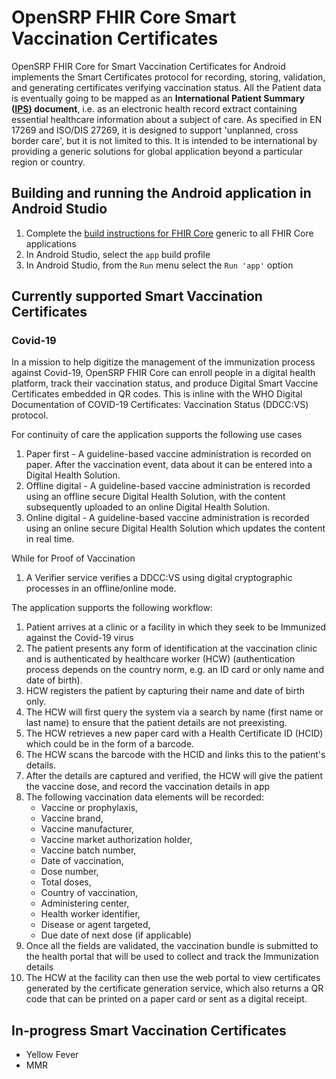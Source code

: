 
# OpenSRP FHIR Core Smart Vaccination Certificates

OpenSRP FHIR Core for Smart Vaccination Certificates for Android implements the Smart Certificates protocol for recording, storing, validation, and generating certificates verifying vaccination status. All the Patient data is eventually going to be mapped as an  **International Patient Summary ([IPS](https://worldhealthorganization.github.io/ddcc/StructureDefinition-Patient-pre-uv-ips.html)) document**, i.e. as an electronic health record extract containing essential healthcare information about a subject of care. As specified in EN 17269 and ISO/DIS 27269, it is designed to support 'unplanned, cross border care', but it is not limited to this. It is intended to be international by providing a generic solutions for global application beyond a particular region or country.

## Building and running the Android application in Android Studio

1. Complete the [build instructions for FHIR Core](https://github.com/opensrp/fhircore/tree/main/android) generic to all FHIR Core applications
2. In Android Studio, select the `app` build profile
3. In Android Studio, from the `Run` menu select the `Run 'app'` option

## Currently supported Smart Vaccination Certificates

### Covid-19

In a mission to help digitize the management of the immunization process against Covid-19, OpenSRP FHIR Core can enroll people in a digital health platform, track their vaccination status, and produce Digital Smart Vaccine Certificates embedded in QR codes. This is inline with the WHO Digital Documentation of COVID-19 Certificates: Vaccination Status (DDCC:VS) protocol.

For continuity of care the application supports the following use cases

1. Paper first - A guideline-based vaccine administration is recorded on paper. After the vaccination event, data about it can be entered into a Digital Health Solution.
1. Offline digital - A guideline-based vaccine administration is recorded using an offline secure Digital Health Solution, with the content subsequently uploaded to an online Digital Health Solution.
1. Online digital - A guideline-based vaccine administration is recorded using an online secure Digital Health Solution which updates the content in real time.

While for Proof of Vaccination
1. A Verifier service verifies a DDCC:VS using digital cryptographic processes in an offline/online mode.

The application supports the following workflow:

1. Patient arrives at a clinic or a facility in which they seek to be Immunized against the Covid-19 virus
1.  The patient presents any form of identification at the vaccination clinic and is authenticated by healthcare worker (HCW) (authentication process depends on the country norm, e.g. an ID card or only name and date of birth).
1. HCW registers the patient by capturing their name and date of birth only.
1. The HCW will first query the system via a search by name (first name or last name) to ensure that the patient details are not preexisting.
1. The HCW retrieves a new paper card with a Health Certificate ID (HCID) which could be in the form of a barcode.
1. The HCW scans the barcode with the HCID and links this to the patient's details.
1. After the details are captured and verified, the HCW will give the patient the  vaccine dose, and record the vaccination details in app
1. The following vaccination data elements will be recorded:
    - Vaccine or prophylaxis,
    - Vaccine brand,
    - Vaccine manufacturer,
    - Vaccine market authorization holder,
    - Vaccine batch number,
    - Date of vaccination,
    - Dose number,
    - Total doses,
    - Country of vaccination,
    - Administering center,
    - Health worker identifier,
    - Disease or agent targeted,
    - Due date of next dose (if applicable)
1. Once all the fields are validated, the vaccination bundle is submitted to the health portal that will be used to collect and track the Immunization details
1.  The HCW at the facility can then use the web portal to view certificates generated by the certificate generation service, which also returns a QR code that can be printed on a paper card or sent as a digital receipt.

## In-progress Smart Vaccination Certificates

- Yellow Fever
- MMR
